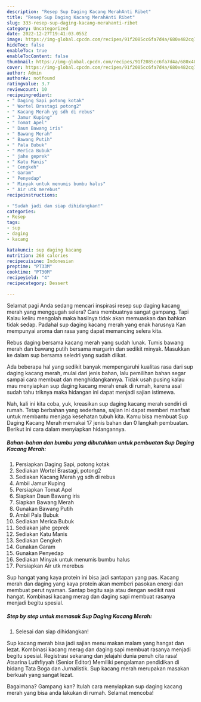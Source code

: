 ```yaml
---
description: "Resep Sup Daging Kacang MerahAnti Ribet"
title: "Resep Sup Daging Kacang MerahAnti Ribet"
slug: 333-resep-sup-daging-kacang-merahanti-ribet
category: Uncategorized
date: 2022-12-27T19:41:03.055Z
image: https://img-global.cpcdn.com/recipes/91f2085cc6fa7d4a/680x482cq70/sup-daging-kacang-merah-foto-resep-utama.jpg
hideToc: false
enableToc: true
enableTocContent: false
thumbnail: https://img-global.cpcdn.com/recipes/91f2085cc6fa7d4a/680x482cq70/sup-daging-kacang-merah-foto-resep-utama.jpg
cover: https://img-global.cpcdn.com/recipes/91f2085cc6fa7d4a/680x482cq70/sup-daging-kacang-merah-foto-resep-utama.jpg
author: Admin
authorAv: notfound
ratingvalue: 3.7
reviewcount: 10
recipeingredient:
- " Daging Sapi potong kotak"
- " Wortel Brastagi potong2"
- " Kacang Merah yg sdh di rebus"
- " Jamur Kuping"
- " Tomat Apel"
- " Daun Bawang iris"
- " Bawang Merah"
- " Bawang Putih"
- " Pala Bubuk"
- " Merica Bubuk"
- " jahe geprek"
- " Katu Manis"
- " Cengkeh"
- " Garam"
- " Penyedap"
- " Minyak untuk menumis bumbu halus"
- " Air utk merebus"
recipeinstructions:

- "Sudah jadi dan siap dihidangkan!"
categories:
- Resep
tags:
- sup
- daging
- kacang

katakunci: sup daging kacang 
nutrition: 268 calories
recipecuisine: Indonesian
preptime: "PT33M"
cooktime: "PT30M"
recipeyield: "4"
recipecategory: Dessert

---
```



Selamat pagi Anda sedang mencari inspirasi resep sup daging kacang merah yang menggugah selera? Cara membuatnya sangat gampang. Tapi Kalau keliru mengolah maka hasilnya tidak akan memuaskan dan bahkan tidak sedap. Padahal sup daging kacang merah yang enak harusnya Kan mempunyai aroma dan rasa yang dapat memancing selera kita.


Rebus daging bersama kacang merah yang sudah lunak. Tumis bawang merah dan bawang putih bersama margarin dan sedikit minyak. Masukkan ke dalam sup bersama seledri yang sudah diikat.

Ada beberapa hal yang sedikit banyak mempengaruhi kualitas rasa dari sup daging kacang merah, mulai dari jenis bahan, lalu pemilihan bahan segar sampai cara membuat dan menghidangkannya. Tidak usah pusing kalau mau menyiapkan sup daging kacang merah enak di rumah, karena asal sudah tahu triknya maka hidangan ini dapat menjadi sajian istimewa.


Nah, kali ini kita coba, yuk, kreasikan sup daging kacang merah sendiri di rumah. Tetap berbahan yang sederhana, sajian ini dapat memberi manfaat untuk membantu menjaga kesehatan tubuh kita. Kamu bisa membuat Sup Daging Kacang Merah memakai 17 jenis bahan dan 0 langkah pembuatan. Berikut ini cara dalam menyiapkan hidangannya.

<!--inarticleads1-->

##### Bahan-bahan dan bumbu yang dibutuhkan untuk pembuatan Sup Daging Kacang Merah:

1. Persiapkan  Daging Sapi, potong kotak
1. Sediakan  Wortel Brastagi, potong2
1. Sediakan  Kacang Merah yg sdh di rebus
1. Ambil  Jamur Kuping
1. Persiapkan  Tomat Apel
1. Siapkan  Daun Bawang iris
1. Siapkan  Bawang Merah
1. Gunakan  Bawang Putih
1. Ambil  Pala Bubuk
1. Sediakan  Merica Bubuk
1. Sediakan  jahe geprek
1. Sediakan  Katu Manis
1. Sediakan  Cengkeh
1. Gunakan  Garam
1. Gunakan  Penyedap
1. Sediakan  Minyak untuk menumis bumbu halus
1. Persiapkan  Air utk merebus


Sup hangat yang kaya protein ini bisa jadi santapan yang pas. Kacang merah dan daging yang kaya protein akan memberi pasokan energi dan membuat perut nyaman. Santap begitu saja atau dengan sedikit nasi hangat. Kombinasi kacang merag dan daging sapi membuat rasanya menjadi begitu spesial. 

<!--inarticleads2-->

##### Step by step untuk memasak Sup Daging Kacang Merah:


1. Selesai dan siap dihidangkan!

Sup kacang merah bisa jadi sajian menu makan malam yang hangat dan lezat. Kombinasi kacang merag dan daging sapi membuat rasanya menjadi begitu spesial. Registrasi sekarang dan jelajahi dunia penuh cita rasa! Atsarina Luthfiyyah (Senior Editor) Memiliki pengalaman pendidikan di bidang Tata Boga dan Jurnalistik. Sup kacang merah merupakan masakan berkuah yang sangat lezat. 

Bagaimana? Gampang kan? Itulah cara menyiapkan sup daging kacang merah yang bisa anda lakukan di rumah. Selamat mencoba!
